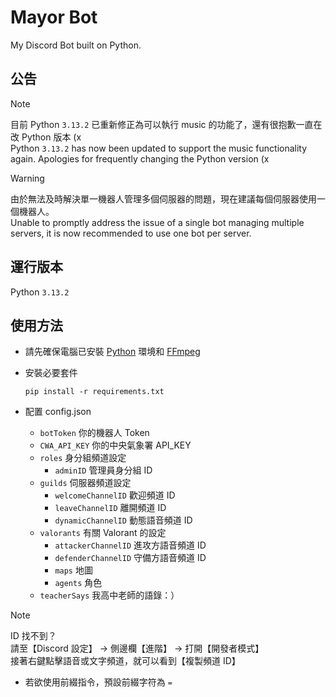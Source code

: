 # Mayor Bot

My Discord Bot built on Python.

## 公告

> [!NOTE]
> 目前 Python `3.13.2` 已重新修正為可以執行 music 的功能了，還有很抱歉一直在改 Python 版本 (x</br>
> Python `3.13.2` has now been updated to support the music functionality again. Apologies for frequently changing the Python version (x

> [!WARNING]
> 由於無法及時解決單一機器人管理多個伺服器的問題，現在建議每個伺服器使用一個機器人。</br>
> Unable to promptly address the issue of a single bot managing multiple servers, it is now recommended to use one bot per server.

## 運行版本

Python `3.13.2`

## 使用方法

- 請先確保電腦已安裝 [Python](https://www.python.org) 環境和 [FFmpeg](https://www.ffmpeg.org)
- 安裝必要套件
  ```shell
  pip install -r requirements.txt
  ```

- 配置 config.json
  - `botToken` 你的機器人 Token
  - `CWA_API_KEY` 你的中央氣象署 API_KEY
  - `roles` 身分組頻道設定
    - `adminID` 管理員身分組 ID
  - `guilds` 伺服器頻道設定
    - `welcomeChannelID` 歡迎頻道 ID
    - `leaveChannelID` 離開頻道 ID
    - `dynamicChannelID` 動態語音頻道 ID
  - `valorants` 有關 Valorant 的設定
    - `attackerChannelID` 進攻方語音頻道 ID
    - `defenderChannelID` 守備方語音頻道 ID
    - `maps` 地圖
    - `agents` 角色
  - `teacherSays` 我高中老師的語錄：）

> [!NOTE]
> ID 找不到？</br>
> 請至【Discord 設定】 -> 側邊欄【進階】 -> 打開【開發者模式】</br>
> 接著右鍵點擊語音或文字頻道，就可以看到【複製頻道 ID】

- 若欲使用前綴指令，預設前綴字符為 `=`